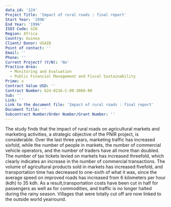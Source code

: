 ```yaml
---
data_id: '124'
Project Title: 'Impact of rural roads : final report'
Start Year: '1996'
End Year: '1996'
ISO3 Code: GIN
Region: Africa
Country: Guinea
Client/ Donor: USAID
Point of contact: ''
Email: ''
Phone: ''
Current Project? (Y/N): 'No'
Practice Area:
  - Monitoring and Evaluation
  - Public Financial Management and Fiscal Sustainability
Prime: x
Contract Value USD: ''
Contract Number: 624-0216-C-00-3068-00
Sub: ''
Link: ''
Link to the document file: 'Impact of rural roads : final report'
Document Title: ''
Subcontract Number/Order Number/Grant Number: ''
---
```

The study finds that the impact of rural roads on agricultural markets and marketing activities, a strategic objective of the PNIR project, is considerable. Over the last three years, marketing traffic has increased sixfold, while the number of people in markets, the number of commercial vehicle operators, and the number of traders have all more than doubled. The number of tax tickets levied on markets has increased threefold, which clearly indicates an increase in the number of commercial transactions. The volume of agricultural products sold in markets has increased fivefold, and transportation time has decreased to one-sixth of what it was, since the average speed on improved roads has increased from 6 kilometers per hour (kdh) to 35 kdh. As a result,transportation costs have been cut in half for passengers as well as for commodities, and traffic is no longer halted during the rainy season. Villages that were totally cut off are now linked to the outside world yearround.